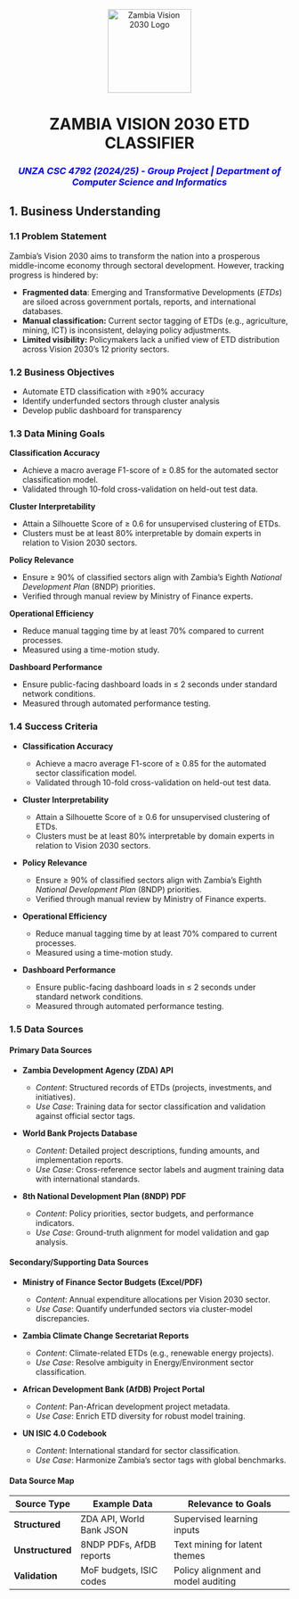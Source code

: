 <div align="center">
  <img src="https://th.bing.com/th/id/OIP.aZt5o1S31YdVKWcrxIBK0gHaKH?w=200&h=200&c=10&o=6&pid=genserp&rm=2" alt="Zambia Vision 2030 Logo" width="150">
  
  <h1>ZAMBIA VISION 2030 ETD CLASSIFIER</h1>
 <h3 style="color:blue;"><i>UNZA CSC 4792 (2024/25) - Group Project | Department of Computer Science and Informatics</i></h3>
</div>

## **1. Business Understanding**

### **1.1 Problem Statement**
Zambia’s Vision 2030 aims to transform the nation into a prosperous middle-income economy through sectoral
development. However, tracking progress is hindered by:
- **Fragmented data**: Emerging and Transformative Developments (*ETDs*) are siloed across
government portals, reports, and international databases.
- **Manual classification:** Current sector tagging of ETDs (e.g., agriculture, mining, ICT) is
inconsistent, delaying policy adjustments.
- **Limited visibility:** Policymakers lack a unified view of ETD distribution across Vision 2030’s 12
priority sectors.

### 1.2 Business Objectives
- Automate ETD classification with ≥90% accuracy
- Identify underfunded sectors through cluster analysis
- Develop public dashboard for transparency

### 1.3 Data Mining Goals

**Classification Accuracy**  
  - Achieve a macro average F1-score of ≥ 0.85 for the automated sector classification model.  
  - Validated through 10-fold cross-validation on held-out test data.  

**Cluster Interpretability**  
  - Attain a Silhouette Score of ≥ 0.6 for unsupervised clustering of ETDs.  
  - Clusters must be at least 80% interpretable by domain experts in relation to Vision 2030 sectors.  

**Policy Relevance**  
  - Ensure ≥ 90% of classified sectors align with Zambia’s Eighth *National Development Plan* (8NDP) priorities.  
  - Verified through manual review by Ministry of Finance experts.  

**Operational Efficiency**  
  - Reduce manual tagging time by at least 70% compared to current processes.  
  - Measured using a time-motion study.  

**Dashboard Performance**  
  - Ensure public-facing dashboard loads in ≤ 2 seconds under standard network conditions.  
  - Measured through automated performance testing.  
  
### 1.4 Success Criteria

- **Classification Accuracy**  
  - Achieve a macro average F1-score of ≥ 0.85 for the automated sector classification model.  
  - Validated through 10-fold cross-validation on held-out test data.  

- **Cluster Interpretability**  
  - Attain a Silhouette Score of ≥ 0.6 for unsupervised clustering of ETDs.  
  - Clusters must be at least 80% interpretable by domain experts in relation to Vision 2030 sectors.  

- **Policy Relevance**  
  - Ensure ≥ 90% of classified sectors align with Zambia’s Eighth *National Development Plan* (8NDP) priorities.  
  - Verified through manual review by Ministry of Finance experts.  

- **Operational Efficiency**  
  - Reduce manual tagging time by at least 70% compared to current processes.  
  - Measured using a time-motion study.  

- **Dashboard Performance**  
  - Ensure public-facing dashboard loads in ≤ 2 seconds under standard network conditions.  
  - Measured through automated performance testing.  
### **1.5 Data Sources**

#### **Primary Data Sources**
- **Zambia Development Agency (ZDA) API**  
  - *Content*: Structured records of ETDs (projects, investments, and initiatives).  
  - *Use Case*: Training data for sector classification and validation against official sector tags.  

- **World Bank Projects Database**  
  - *Content*: Detailed project descriptions, funding amounts, and implementation reports.  
  - *Use Case*: Cross-reference sector labels and augment training data with international standards.  

- **8th National Development Plan (8NDP) PDF**  
  - *Content*: Policy priorities, sector budgets, and performance indicators.  
  - *Use Case*: Ground-truth alignment for model validation and gap analysis.  

#### **Secondary/Supporting Data Sources**  
- **Ministry of Finance Sector Budgets (Excel/PDF)**  
  - *Content*: Annual expenditure allocations per Vision 2030 sector.  
  - *Use Case*: Quantify underfunded sectors via cluster-model discrepancies.  

- **Zambia Climate Change Secretariat Reports**  
  - *Content*: Climate-related ETDs (e.g., renewable energy projects).  
  - *Use Case*: Resolve ambiguity in Energy/Environment sector classification.  

- **African Development Bank (AfDB) Project Portal**  
  - *Content*: Pan-African development project metadata.  
  - *Use Case*: Enrich ETD diversity for robust model training.  

- **UN ISIC 4.0 Codebook**  
  - *Content*: International standard for sector classification.  
  - *Use Case*: Harmonize Zambia’s sector tags with global benchmarks.  

#### **Data Source Map**  
| Source Type       | Example Data                          | Relevance to Goals                     |  
|--------------------|---------------------------------------|----------------------------------------|  
| **Structured**    | ZDA API, World Bank JSON              | Supervised learning inputs             |  
| **Unstructured**  | 8NDP PDFs, AfDB reports               | Text mining for latent themes         |  
| **Validation**    | MoF budgets, ISIC codes               | Policy alignment and model auditing    |  














